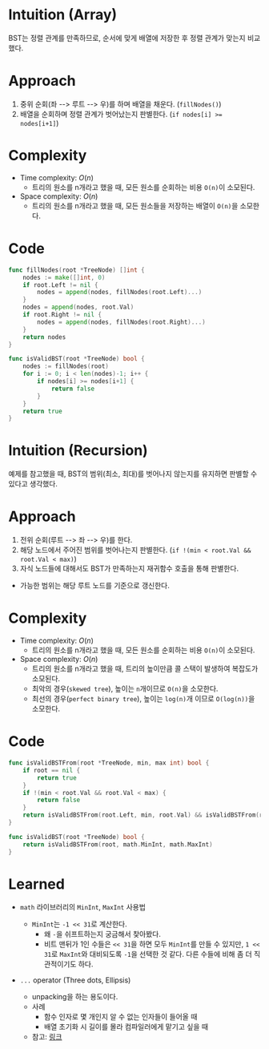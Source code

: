 # Intuition (Array)
BST는 정렬 관계를 만족하므로, 순서에 맞게 배열에 저장한 후 정렬 관계가 맞는지 비교했다.
# Approach
<!-- Describe your approach to solving the problem. -->
1. 중위 순회(좌 --> 루트 --> 우)를 하며 배열을 채운다. (`fillNodes()`)
2. 배열을 순회하며 정렬 관계가 벗어났는지 판별한다. (`if nodes[i] >= nodes[i+1]`)

# Complexity
- Time complexity: $O(n)$
  - 트리의 원소를 n개라고 했을 때, 모든 원소를 순회하는 비용 `O(n)`이 소모된다.
- Space complexity: $O(n)$
  - 트리의 원소를 n개라고 했을 때, 모든 원소들을 저장하는 배열이 `O(n)`을 소모한다.

# Code
```go
func fillNodes(root *TreeNode) []int {
	nodes := make([]int, 0)
	if root.Left != nil {
		nodes = append(nodes, fillNodes(root.Left)...)
	}
	nodes = append(nodes, root.Val)
	if root.Right != nil {
		nodes = append(nodes, fillNodes(root.Right)...)
	}
	return nodes
}

func isValidBST(root *TreeNode) bool {
	nodes := fillNodes(root)
	for i := 0; i < len(nodes)-1; i++ {
		if nodes[i] >= nodes[i+1] {
			return false
		}
	}
	return true
}

```
# Intuition (Recursion)
예제를 참고했을 때, BST의 범위(최소, 최대)를 벗어나지 않는지를 유지하면 판별할 수 있다고 생각했다.
# Approach
<!-- Describe your approach to solving the problem. -->
1. 전위 순회(루트 --> 좌 --> 우)를 한다.
2. 해당 노드에서 주어진 범위를 벗어나는지 판별한다. (`if !(min < root.Val && root.Val < max)`)
3. 자식 노드들에 대해서도 BST가 만족하는지 재귀함수 호출을 통해 판별한다.
  - 가능한 범위는 해당 루트 노드를 기준으로 갱신한다.
# Complexity
- Time complexity: $O(n)$
  - 트리의 원소를 n개라고 했을 때, 모든 원소를 순회하는 비용 `O(n)`이 소모된다.
- Space complexity: $O(n)$
  - 트리의 원소를 n개라고 했을 때, 트리의 높이만큼 콜 스택이 발생하여 복잡도가 소모된다.
  - 최악의 경우(`skewed tree`), 높이는 `n`개이므로  `O(n)`을 소모한다.
  - 최선의 경우(`perfect binary tree`), 높이는 `log(n)`개 이므로 `O(log(n))`을 소모한다.

# Code
```go
func isValidBSTFrom(root *TreeNode, min, max int) bool {
	if root == nil {
		return true
	}
	if !(min < root.Val && root.Val < max) {
		return false
	}
	return isValidBSTFrom(root.Left, min, root.Val) && isValidBSTFrom(root.Right, root.Val, max)
}

func isValidBST(root *TreeNode) bool {
	return isValidBSTFrom(root, math.MinInt, math.MaxInt)
}

```

# Learned
- `math` 라이브러리의 `MinInt`, `MaxInt` 사용법 
  - `MinInt`는 `-1 << 31`로 계산한다.
    - 왜 `-`을 쉬프트하는지 궁금해서 찾아봤다.
    - 비트 맨뒤가 1인 수들은 `<< 31`을 하면 모두 `MinInt`를 만들 수 있지만, `1 << 31`로 `MaxInt`와 대비되도록 `-1`을 선택한 것 같다. 다른 수들에 비해 좀 더 직관적이기도 하다.

- `...` operator (Three dots, Ellipsis)
  - unpacking을 하는 용도이다.
  - 사례
    - 함수 인자로 몇 개인지 알 수 없는 인자들이 들어올 때
    - 배열 초기화 시 길이를 몰라 컴파일러에게 맡기고 싶을 때
  - 참고: [링크](https://blog.advenoh.pe.kr/go/Go%EC%97%90%EC%84%9C-%EC%82%BC-%EB%8F%84%ED%8A%B8-dot-%EC%82%AC%EC%9A%A9%EB%B0%A9%EB%B2%95-Three-Dots-Usage/)